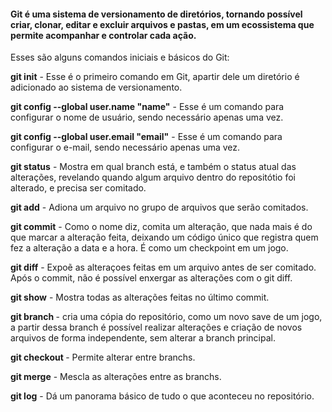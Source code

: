 #### Git é uma sistema de versionamento de diretórios, tornando possível criar, clonar, editar e excluir arquivos e pastas, em um ecossistema que permite acompanhar e controlar cada ação.

Esses são alguns comandos iniciais e básicos do Git:

**git init** - Esse é o primeiro comando em Git, apartir dele um diretório é adicionado ao sistema de versionamento.
	
**git config --global user.name "name"** - Esse é um comando para configurar o nome de usuário, sendo necessário apenas uma vez.
	
**git config --global user.email "email"** - Esse é um comando para configurar o e-mail, sendo necessário apenas uma vez.
	
**git status** - Mostra em qual branch está, e também o status atual das alterações, revelando quando algum arquivo dentro do repositótio foi alterado, e precisa ser comitado.
	
**git add** - Adiona um arquivo no grupo de arquivos que serão comitados.
	
**git commit** - Como o nome diz, comita um alteração, que nada mais é do que marcar a alteração feita, deixando um código único que registra quem fez a alteração a data e a hora. É como um checkpoint em um jogo.
	
**git diff** - Expoẽ as alteraçoes feitas em um arquivo antes de ser comitado. Após o commit, não é possível enxergar as alterações com o git diff.
	
**git show** - Mostra todas as alterações feitas no último commit.

**git branch <nome da nova branch>** - cria uma cópia do repositório, como um novo save de um jogo, a partir dessa branch é possível realizar alterações e criação de novos arquivos de forma independente, sem alterar a branch principal.

**git checkout <nome branch>** - Permite alterar entre branchs.
	
**git merge** - Mescla as alterações entre as branchs.

**git log** - Dá um panorama básico de tudo o que aconteceu no repositório.







